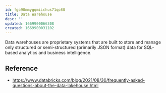 ```yaml
---
id: fgo90mmygqmiichus71qo88
title: Data Warehouse
desc: ''
updated: 1669900066308
created: 1669900031102
---
```


Data warehouses are proprietary systems that are built to store and manage only structured or semi-structured (primarily JSON format) data for SQL-based analytics and business intelligence. 

## Reference
- https://www.databricks.com/blog/2021/08/30/frequently-asked-questions-about-the-data-lakehouse.html